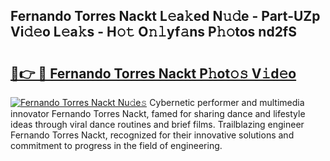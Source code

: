 ## Fernando Torres Nackt L𝚎a𝚔ed N𝚞𝚍e - Part-UZp Vi𝚍𝚎o L𝚎a𝚔s - H𝚘𝚝 O𝚗𝚕yf𝚊ns P𝚑𝚘tos nd2fS

# <h2><a href="http://kf42axs.oniu.top/?m=Fernando+Torres+Nackt">🔗👉 🔴 Fernando Torres Nackt P𝚑ot𝚘𝚜 V𝚒d𝚎o</a></h2>

[![Fernando Torres Nackt Nu𝚍e𝚜](https://i.imgur.com/0qMVB7G.gif)](http://kf42axs.oniu.top/?m=Fernando+Torres+Nackt)
Cybernetic performer and multimedia innovator Fernando Torres Nackt, famed for sharing dance and lifestyle ideas through viral dance routines and brief films. Trailblazing engineer Fernando Torres Nackt, recognized for their innovative solutions and commitment to progress in the field of engineering.  
